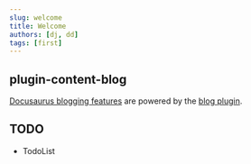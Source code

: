 ```yaml
---
slug: welcome
title: Welcome
authors: [dj, dd]
tags: [first]
---
```


## plugin-content-blog
[Docusaurus blogging features](https://docusaurus.io/docs/blog) are powered by the [blog plugin](https://docusaurus.io/docs/api/plugins/@docusaurus/plugin-content-blog).

## TODO
- TodoList
